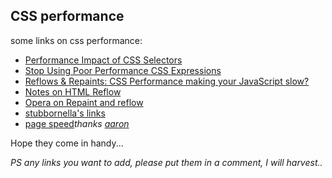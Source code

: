 <article><h2>CSS performance</h2><p>some links on css performance:</p><ul><li><a href="http://www.stevesouders.com/blog/2009/03/10/performance-impact-of-css-selectors/">Performance Impact of CSS Selectors</a></li><li><a href="http://robertnyman.com/2007/11/13/stop-using-poor-performance-css-expressions-use-javascript-instead/">Stop Using Poor Performance CSS Expressions</a></li><li><a href="http://www.stubbornella.org/content/2009/03/27/reflows-repaints-css-performance-making-your-javascript-slow/">Reflows & Repaints: CSS Performance making your JavaScript slow?</a></li><li><a href="http://www.mozilla.org/newlayout/doc/reflow.html">Notes on HTML Reflow</a></li><li><a href="http://dev.opera.com/articles/view/efficient-javascript/?page=3#reflow">Opera on Repaint and reflow</a></li><li><a href="http://delicious.com/stubbornella/reflow"> stubbornella's links</a></li><li><a href="http://code.google.com/speed/page-speed/download.html">page speed</a><em>thanks <a href="http://twitter.com/aaronpeters/">aaron</a></em></li></ul><p>Hope they come in handy...</p><p><em>PS any links you want to add, please put them in a comment, I will harvest..</em></p></article>